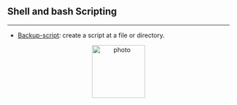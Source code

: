## Shell and bash Scripting
---

- [Backup-script](https://github.com/im-viter/Shell-script/blob/master/Scripts/backup-source): create a script at a file or directory.


<p align="center">
<img src="https://github.com/im-viter/Shell-script/blob/master/Images/photo_5861536817873013626_x.jpg" alt="photo" float="center" width="120">
</p>
